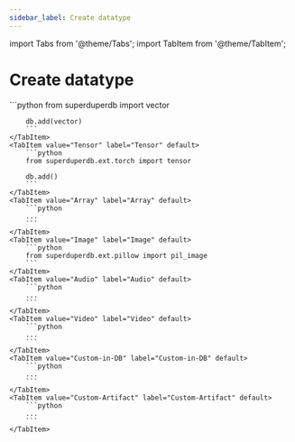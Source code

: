 ```yaml
---
sidebar_label: Create datatype
---
```

import Tabs from '@theme/Tabs';
import TabItem from '@theme/TabItem';

<!-- TABS -->
# Create datatype


<Tabs>
    <TabItem value="Vector" label="Vector" default>
        ```python
        from superduperdb import vector
        
        db.add(vector)        
        ```
    </TabItem>
    <TabItem value="Tensor" label="Tensor" default>
        ```python
        from superduperdb.ext.torch import tensor
        
        db.add()        
        ```
    </TabItem>
    <TabItem value="Array" label="Array" default>
        ```python
        ...        
        ```
    </TabItem>
    <TabItem value="Image" label="Image" default>
        ```python
        from superduperdb.ext.pillow import pil_image        
        ```
    </TabItem>
    <TabItem value="Audio" label="Audio" default>
        ```python
        ...        
        ```
    </TabItem>
    <TabItem value="Video" label="Video" default>
        ```python
        ...        
        ```
    </TabItem>
    <TabItem value="Custom-in-DB" label="Custom-in-DB" default>
        ```python
        ...        
        ```
    </TabItem>
    <TabItem value="Custom-Artifact" label="Custom-Artifact" default>
        ```python
        ...        
        ```
    </TabItem>
</Tabs>
